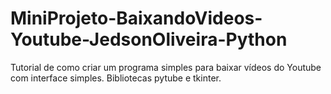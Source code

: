 # MiniProjeto-BaixandoVideos-Youtube-JedsonOliveira-Python
Tutorial de como criar um programa simples para baixar vídeos do Youtube com interface simples. Bibliotecas pytube e tkinter. 
